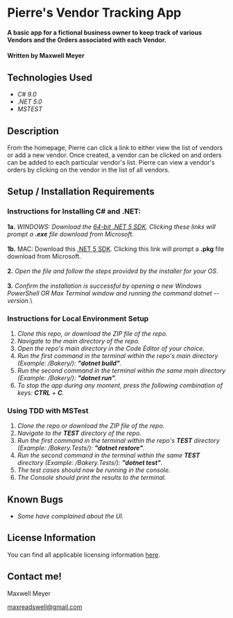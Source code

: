 # Pierre's Vendor Tracking App

#### A basic app for a fictional business owner to keep track of various Vendors and the Orders associated with each Vendor.

#### Written by Maxwell Meyer

## Technologies Used

- _C# 9.0_
- _.NET 5.0_
- _MSTEST_

## Description

From the homepage, Pierre can click a link to either view the list of vendors or add a new vendor. Once created, a vendor can be clicked on and orders can be added to each particular vendor's list. Pierre can view a vendor's orders by clicking on the vendor in the list of all vendors.

## Setup / Installation Requirements

### Instructions for Installing C# and .NET:

**1a.** _WINDOWS: Download the [64-bit .NET 5 SDK](https://dotnet.microsoft.com/download/dotnet/thank-you/sdk-5.0.102-windows-x64-installer). Clicking these links will prompt a **.exe** file download from Microsoft_.\
 \
 **1b.** MAC: Download this [.NET 5 SDK](https://dotnet.microsoft.com/download/dotnet/thank-you/sdk-5.0.100-macos-x64-installer). Clicking this link will prompt a **.pkg** file download from Microsoft.\
 \
 **2.** _Open the file and follow the steps provided by the installer for your OS_.\
 \
 **3.** _Confirm the installation is successful by opening a new Windows PowerShell OR Max Terminal window and running the command dotnet --version_.\

### Instructions for Local Environment Setup

1. _Clone this repo, or download the ZIP file of the repo._
2. _Navigate to the main directory of the repo._
3. _Open the repo's main directory in the Code Editor of your choice._
4. _Run the first command in the terminal within the repo's main directory (Example: /Bakery/): **"dotnet build"**._
5. _Run the second command in the terminal within the same main directory (Example: /Bakery/): **"dotnet run"**._
6. _To stop the app during any moment, press the following combination of keys: _**CTRL**_ + _**C**_._

### Using TDD with MSTest

1. _Clone the repo or download the ZIP file of the repo._
2. _Navigate to the **TEST** directory of the repo._
3. _Run the first command in the terminal within the repo's **TEST** directory (Example: /Bakery.Tests/): **"dotnet restore"**._
4. _Run the second command in the terminal within the same **TEST** directory (Example: /Bakery.Tests/): **"dotnet test"**._
5. _The test cases should now be running in the console._
6. _The Console should print the results to the terminal._

## Known Bugs

- _Some have complained about the UI._

## License Information

You can find all applicable licensing information [here](https://opensource.org/licenses/MIT).

## Contact me!

Maxwell Meyer

maxreadswell@gmail.com

